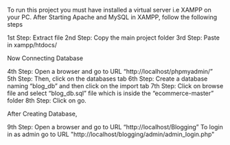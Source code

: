 To run this project you must have installed a virtual server i.e XAMPP on your PC.
After Starting Apache and MySQL in XAMPP, follow the following steps

1st Step: Extract file
2nd Step: Copy the main project folder
3rd Step: Paste in xampp/htdocs/

Now Connecting Database

4th Step: Open a browser and go to URL “http://localhost/phpmyadmin/”
5th Step: Then, click on the databases tab
6th Step: Create a database naming “blog_db” and then click on the import tab
7th Step: Click on browse file and select “blog_db.sql” file which is inside the “ecommerce-master” folder
8th Step: Click on go.

After Creating Database,

9th Step: Open a browser and go to URL “http://localhost/Blogging” 
          To login in as admin go to URL "http://localhost/blogging/admin/admin_login.php"
